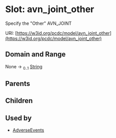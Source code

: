
# Slot: avn_joint_other


Specify the "Other" AVN_JOINT

URI: [https://w3id.org/pcdc/model/avn_joint_other](https://w3id.org/pcdc/model/avn_joint_other)


## Domain and Range

None &#8594;  <sub>0..1</sub> [String](types/String.md)

## Parents


## Children


## Used by

 * [AdverseEvents](AdverseEvents.md)
